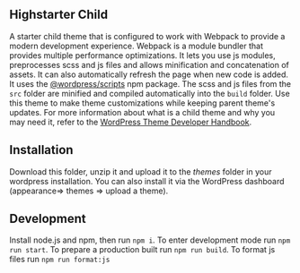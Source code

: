 ## Highstarter Child

A starter child theme that is configured to work with Webpack to provide a modern development experience. Webpack is a module bundler that provides multiple performance optimizations. It lets you use js modules, preprocesses scss and js files and allows minification and concatenation of assets. It can also automatically refresh the page when new code is added. It uses the [@wordpress/scripts](https://developer.wordpress.org/block-editor/reference-guides/packages/packages-scripts/) npm package. The scss and js files from the `src` folder are minified and compiled automatically into the `build` folder. Use this theme to make theme customizations while keeping parent theme's updates. 
For more information about what is a child theme and why you may need it, refer to the [WordPress Theme Developer Handbook](https://developer.wordpress.org/themes/advanced-topics/child-themes/).

## Installation

Download this folder, unzip it and upload it to the *themes* folder in your wordpress installation. 
You can also install it via the WordPress dashboard (appearance=> themes => upload a theme).

## Development

Install node.js and npm, then run `npm i`. To enter development mode run `npm run start`. To prepare a production built run `npm run build`. To format js files run `npm run format:js`